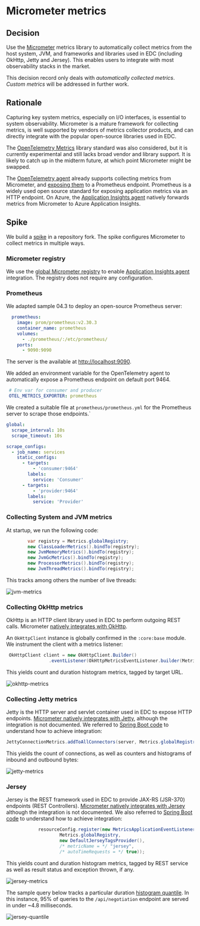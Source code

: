 # Micrometer metrics

## Decision

Use the [Micrometer](https://micrometer.io/) metrics library to automatically collect metrics from the host system, JVM, and frameworks and libraries used in EDC (including OkHttp, Jetty and Jersey). This enables users to integrate with most observability stacks in the market.

This decision record only deals with *automatically collected metrics*. *Custom metrics* will be addressed in further work.

## Rationale

Capturing key system metrics, especially on I/O interfaces, is essential to system observability. Micrometer is a mature framework for collecting metrics, is well supported by vendors of metrics collector products, and can directly integrate with the popular open-source libraries used in EDC.

The [OpenTelemetry Metrics](https://opentelemetry.io/docs/reference/specification/metrics/) library standard was also considered, but it is currently experimental and still lacks broad vendor and library support. It is likely to catch up in the midterm future, at which point Micrometer might be swapped.

The [OpenTelemetry agent](https://github.com/open-telemetry/opentelemetry-java-instrumentation/blob/main/docs/supported-libraries.md#libraries--frameworks) already supports collecting metrics from Micrometer, and [exposing them](https://github.com/open-telemetry/opentelemetry-java/blob/main/sdk-extensions/autoconfigure/README.md) to a Prometheus endpoint. Prometheus is a widely used open source standard for exposing application metrics via an HTTP endpoint. On Azure, the [Application Insights agent](https://docs.microsoft.com/azure/azure-monitor/app/java-in-process-agent) natively forwards metrics from Micrometer to Azure Application Insights.

## Spike

We build a [spike](https://github.com/eclipse-dataspaceconnector/DataSpaceConnector/compare/main...agera-edc:spike/419/7-micrometer-metrics?expand=1) in a repository fork. The spike configures Micrometer to collect metrics in multiple ways.

### Micrometer registry

We use the [global Micrometer registry](https://micrometer.io/docs/concepts#_global_registry) to enable [Application Insights agent](https://docs.microsoft.com/azure/azure-monitor/app/java-in-process-agent) integration. The registry does not require any configuration.

### Prometheus

We adapted sample 04.3 to deploy an open-source Prometheus server:

```yaml
  prometheus:
    image: prom/prometheus:v2.30.3
    container_name: prometheus
    volumes:
      - ./prometheus/:/etc/prometheus/
    ports:
      - 9090:9090
```

The server is the available at [http://localhost:9090](http://localhost:9090).

We added an environment variable for the OpenTelemetry agent to automatically expose a Prometheus endpoint on default port 9464.

```yaml
 # Env var for consumer and producer
 OTEL_METRICS_EXPORTER: prometheus
```

We created a suitable file at `prometheus/prometheus.yml` for the Prometheus server to scrape those endpoints.`

```yaml
global:
  scrape_interval: 10s
  scrape_timeout: 10s

scrape_configs:
  - job_name: services
    static_configs:
      - targets:
          - 'consumer:9464'
        labels:
          service: 'Consumer'
      - targets:
          - 'provider:9464'
        labels:
          service: 'Provider'
```

### Collecting System and JVM metrics

At startup, we run the following code:

```java
        var registry = Metrics.globalRegistry;
        new ClassLoaderMetrics().bindTo(registry);
        new JvmMemoryMetrics().bindTo(registry);
        new JvmGcMetrics().bindTo(registry);
        new ProcessorMetrics().bindTo(registry);
        new JvmThreadMetrics().bindTo(registry);
```

This tracks among others the number of live threads:

![jvm-metrics](/Users/algattik/GitHub/EclipseDataSpaceConnector/docs/developer/decision-records/2022-02-07-micrometer-metrics/jvm-metrics.png)

### Collecting OkHttp metrics

OkHttp is an HTTP client library used in EDC to perform outgoing REST calls. Micrometer [natively integrates with OkHttp](https://micrometer.io/docs/ref/okhttpclient).

An `OkHttpClient` instance is globally confirmed in the `:core:base` module. We instrument the client with a metrics listener:

```java
 OkHttpClient client = new OkHttpClient.Builder()
                .eventListener(OkHttpMetricsEventListener.builder(Metrics.globalRegistry, "okhttp.requests").build())
```

This yields count and duration histogram metrics, tagged by target URL.

![okhttp-metrics](/Users/algattik/GitHub/EclipseDataSpaceConnector/docs/developer/decision-records/2022-02-07-micrometer-metrics/okhttp-metrics.png)

### Collecting Jetty metrics

Jetty is the HTTP server and servlet container used in EDC to expose HTTP endpoints. [Micrometer natively integrates with Jetty](https://github.com/micrometer-metrics/micrometer/tree/main/micrometer-core/src/main/java/io/micrometer/core/instrument/binder/jetty), although the integration is not documented. We referred to [Spring Boot code](https://github.com/spring-projects/spring-boot/blob/ce6b12a02480f77ead612834123ba640509649c9/spring-boot-project/spring-boot-actuator/src/main/java/org/springframework/boot/actuate/metrics/web/jetty/JettyConnectionMetricsBinder.java#L49) to understand how to achieve integration:

```java
JettyConnectionMetrics.addToAllConnectors(server, Metrics.globalRegistry);
```

This yields the count of connections, as well as counters and histograms of inbound and outbound bytes:

![jetty-metrics](/Users/algattik/GitHub/EclipseDataSpaceConnector/docs/developer/decision-records/2022-02-07-micrometer-metrics/jetty-metrics.png)

### Jersey

Jersey is the REST framework used in EDC to provide JAX-RS (JSR-370) endpoints (REST Controllers). [Micrometer natively integrates with Jersey](https://github.com/micrometer-metrics/micrometer/tree/main/micrometer-core/src/main/java/io/micrometer/core/instrument/binder/jersey/server) although the integration is not documented. We also referred to [Spring Boot code](https://github.com/spring-projects/spring-boot/blob/d336a96b7f204a398b8237560c5dfa7095c53460/spring-boot-project/spring-boot-actuator-autoconfigure/src/main/java/org/springframework/boot/actuate/autoconfigure/metrics/jersey/JerseyServerMetricsAutoConfiguration.java#L81) to understand how to achieve integration:

```java
            resourceConfig.register(new MetricsApplicationEventListener(
                    Metrics.globalRegistry,
                    new DefaultJerseyTagsProvider(),
                    /* metricName = */ "jersey",
                    /* autoTimeRequests = */ true));
```

This yields count and duration histogram metrics, tagged by REST service as well as result status and exception thrown, if any.

![jersey-metrics](/Users/algattik/GitHub/EclipseDataSpaceConnector/docs/developer/decision-records/2022-02-07-micrometer-metrics/jersey-metrics.png)

The sample query below tracks a particular duration [histogram quantile](https://prometheus.io/docs/practices/histograms/#quantiles). In this instance, 95% of queries to the `/api/negotiation` endpoint are served in under ~4.8 milliseconds.

![jersey-quantile](/Users/algattik/GitHub/EclipseDataSpaceConnector/docs/developer/decision-records/2022-02-07-micrometer-metrics/jersey-quantile.png)

